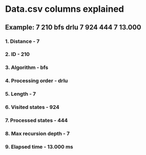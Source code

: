# Data.csv columns explained

## Example: 7 210 bfs drlu 7 924 444 7 13.000

### 1. Distance - 7
### 2. ID - 210
### 3. Algorithm - bfs
### 4. Processing order - drlu
### 5. Length - 7
### 6. Visited states - 924
### 7. Processed states - 444
### 8. Max recursion depth - 7
### 9. Elapsed time - 13.000 ms